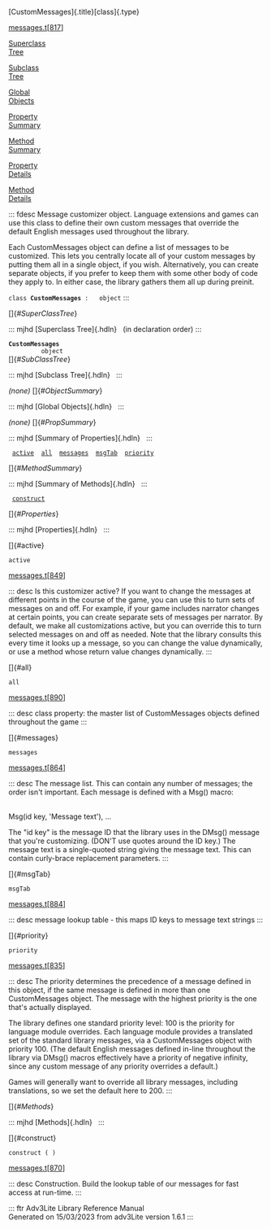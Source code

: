 [CustomMessages]{.title}[class]{.type}

[messages.t](../file/messages.t.html)\[[817](../source/messages.t.html#817)\]

[Superclass\
Tree](#_SuperClassTree_)

[Subclass\
Tree](#_SubClassTree_)

[Global\
Objects](#_ObjectSummary_)

[Property\
Summary](#_PropSummary_)

[Method\
Summary](#_MethodSummary_)

[Property\
Details](#_Properties_)

[Method\
Details](#_Methods_)

::: fdesc
Message customizer object. Language extensions and games can use this
class to define their own custom messages that override the default
English messages used throughout the library.

Each CustomMessages object can define a list of messages to be
customized. This lets you centrally locate all of your custom messages
by putting them all in a single object, if you wish. Alternatively, you
can create separate objects, if you prefer to keep them with some other
body of code they apply to. In either case, the library gathers them all
up during preinit.

`class `**`CustomMessages`**` :   object`
:::

[]{#_SuperClassTree_}

::: mjhd
[Superclass Tree]{.hdln}   (in declaration order)
:::

**`CustomMessages`**\
`         object`\
[]{#_SubClassTree_}

::: mjhd
[Subclass Tree]{.hdln}  
:::

*(none)* []{#_ObjectSummary_}

::: mjhd
[Global Objects]{.hdln}  
:::

*(none)* []{#_PropSummary_}

::: mjhd
[Summary of Properties]{.hdln}  
:::

` `[`active`](#active)`  `[`all`](#all)`  `[`messages`](#messages)`  `[`msgTab`](#msgTab)`  `[`priority`](#priority)`  `

[]{#_MethodSummary_}

::: mjhd
[Summary of Methods]{.hdln}  
:::

` `[`construct`](#construct)`  `

[]{#_Properties_}

::: mjhd
[Properties]{.hdln}  
:::

[]{#active}

`active`

[messages.t](../file/messages.t.html)\[[849](../source/messages.t.html#849)\]

::: desc
Is this customizer active? If you want to change the messages at
different points in the course of the game, you can use this to turn
sets of messages on and off. For example, if your game includes narrator
changes at certain points, you can create separate sets of messages per
narrator. By default, we make all customizations active, but you can
override this to turn selected messages on and off as needed. Note that
the library consults this every time it looks up a message, so you can
change the value dynamically, or use a method whose return value changes
dynamically.
:::

[]{#all}

`all`

[messages.t](../file/messages.t.html)\[[890](../source/messages.t.html#890)\]

::: desc
class property: the master list of CustomMessages objects defined
throughout the game
:::

[]{#messages}

`messages`

[messages.t](../file/messages.t.html)\[[864](../source/messages.t.html#864)\]

::: desc
The message list. This can contain any number of messages; the order
isn\'t important. Each message is defined with a Msg() macro:

\
Msg(id key, \'Message text\'), \...

The \"id key\" is the message ID that the library uses in the DMsg()
message that you\'re customizing. (DON\'T use quotes around the ID key.)
The message text is a single-quoted string giving the message text. This
can contain curly-brace replacement parameters.
:::

[]{#msgTab}

`msgTab`

[messages.t](../file/messages.t.html)\[[884](../source/messages.t.html#884)\]

::: desc
message lookup table - this maps ID keys to message text strings
:::

[]{#priority}

`priority`

[messages.t](../file/messages.t.html)\[[835](../source/messages.t.html#835)\]

::: desc
The priority determines the precedence of a message defined in this
object, if the same message is defined in more than one CustomMessages
object. The message with the highest priority is the one that\'s
actually displayed.

The library defines one standard priority level: 100 is the priority for
language module overrides. Each language module provides a translated
set of the standard library messages, via a CustomMessages object with
priority 100. (The default English messages defined in-line throughout
the library via DMsg() macros effectively have a priority of negative
infinity, since any custom message of any priority overrides a default.)

Games will generally want to override all library messages, including
translations, so we set the default here to 200.
:::

[]{#_Methods_}

::: mjhd
[Methods]{.hdln}  
:::

[]{#construct}

`construct ( )`

[messages.t](../file/messages.t.html)\[[870](../source/messages.t.html#870)\]

::: desc
Construction. Build the lookup table of our messages for fast access at
run-time.
:::

::: ftr
Adv3Lite Library Reference Manual\
Generated on 15/03/2023 from adv3Lite version 1.6.1
:::
